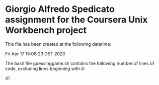 # Giorgio Alfredo Spedicato assignment for the Coursera Unix Workbench project
This file has been created at the following datetime:

Fri Apr 17 15:08:23 DST 2020

The bash file guessinggame.sh contains the following number of lines of code, excluding lines beginning with #:

41
